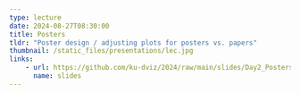 ```yaml
---
type: lecture
date: 2024-08-27T08:30:00
title: Posters
tldr: "Poster design / adjusting plots for posters vs. papers"
thumbnail: /static_files/presentations/lec.jpg
links:
    - url: https://github.com/ku-dviz/2024/raw/main/slides/Day2_Posters.pptx
      name: slides
---
```

